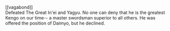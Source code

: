 [[vagabond]]  
Defeated The Great In'ei and Yagyu.
No one can deny that he is the greatest Kengo on our time-- a master swordsman superior to all others. He was offered the position of Daimyo, but he declined.